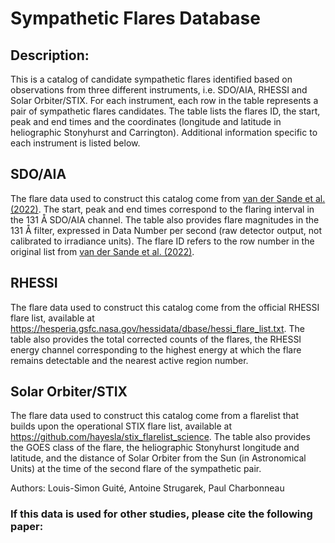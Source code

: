 # Sympathetic Flares Database

## Description:
This is a catalog of candidate sympathetic flares identified based on observations from three different instruments, i.e. SDO/AIA, RHESSI and Solar Orbiter/STIX. For each instrument, each row in the table represents a pair of sympathetic flares candidates. The table lists the flares ID, the start, peak and end times and the coordinates (longitude and latitude in heliographic Stonyhurst and Carrington). Additional information specific to each instrument is listed below.

## SDO/AIA
The flare data used to construct this catalog come from [van der Sande et al. (2022)](https://www.frontiersin.org/journals/astronomy-and-space-sciences/articles/10.3389/fspas.2022.1031211/full). The start, peak and end times correspond to the flaring interval in the 131 Å SDO/AIA channel. The table also provides flare magnitudes in the 131 Å filter, expressed in Data Number per second (raw detector output, not calibrated to irradiance units). The flare ID refers to the row number in the original list from [van der Sande et al. (2022)](https://www.frontiersin.org/journals/astronomy-and-space-sciences/articles/10.3389/fspas.2022.1031211/full).

## RHESSI
The flare data used to construct this catalog come from the official RHESSI flare list, available at https://hesperia.gsfc.nasa.gov/hessidata/dbase/hessi_flare_list.txt. The table also provides the total corrected counts of the flares, the RHESSI energy channel corresponding to the highest energy at which the flare remains detectable and the nearest active region number. 

## Solar Orbiter/STIX
The flare data used to construct this catalog come from a flarelist that builds upon the operational STIX flare list,  available at https://github.com/hayesla/stix_flarelist_science. The table also provides the GOES class of the flare, the heliographic Stonyhurst longitude and latitude, and the distance of Solar Orbiter from the Sun (in Astronomical Units) at the time of the second flare of the sympathetic pair.

Authors:
Louis-Simon Guité, Antoine Strugarek, Paul Charbonneau

### If this data is used for other studies, please cite the following paper: 






